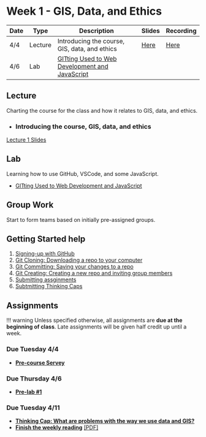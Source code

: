 # Week 1 - GIS, Data, and Ethics

Date|Type|Description|Slides|Recording|
|---|----|-----------|------|---------|
|4/4|Lecture|Introducing the course, GIS, data, and ethics|[Here](https://raw.githubusercontent.com/albertkun/23S-ASIAAM-191A/main/docs/materials/AA191_S_W1_Lecture_1.pdf)|[Here](https://cloud.albertmaps.com/s/mtkN7F5jyQqKajD)|
|4/6|Lab|[GITting Used to Web Development and JavaScript](../labs/week1/index.md)|[]()|[]()|

## Lecture

Charting the course for the class and how it relates to GIS, data, and ethics.

- ### Introducing the course, GIS, data, and ethics

[Lecture 1 Slides](https://raw.githubusercontent.com/albertkun/23S-ASIAAM-191A/main/docs/materials/AA191_S_W1_Lecture_1.pdf)

## Lab

Learning how to use GitHub, VSCode, and some JavaScript.

- [GITting Used to Web Development and JavaScript](../labs/week1/index.md)

<!-- [Lab 1 Slides](./Materials/AA191_S_W1_Lab_1.pdf ) -->

## Group Work

Start to form teams based on initially pre-assigned groups.

## Getting Started help

1. [Signing-up with GitHub](../help/github_sign_up.md)
2. [Git Cloning: Downloading a repo to your computer](../help/git_cloning.md)
3. [Git Committing: Saving your changes to a repo](../help/git_commit.md)
4. [Git Creating: Creating a new repo and inviting group members](../help/git_creating.md)
5. [Submitting assginments](../help/submit.md)
6. [Subtmitting Thinking Caps](../help/thinking_caps.md)
<!-- [Introduction to GIS](./Materials/a_optional_gis.md) -->

## Assignments

!!! warning
    Unless specified otherwise, all assignments are **due at the beginning of class**. Late assignments will be given half credit up until a week.

### Due Tuesday 4/4
- [**Pre-course Servey**](https://cloud.albertmaps.com/apps/forms/s/ED2ro2DG7KRX5eLRsj9gjNMx)

### Due Thursday 4/6

- [**Pre-lab #1**](../assignments/week1/prelab.md)

### Due Tuesday 4/11

- [**Thinking Cap: What are problems with the way we use data and GIS?**](../assignments/week1/thinking_cap.md)
- [**Finish the weekly reading**](../assignments/week1/reading.md) [[PDF]](../materials/readings/An_Introduction_to_Critical_Cartography.pdf)

<!-- ### Due Thursday 4/13

- [**Lab #1: Portfolio**](../assignments/week1/lab_assignment.md)
- [**Group Assignment #1: Repository and Readme**](../assignments/week1/group_assignment.md)
- [Pre-lab](../assignments/week2/prelab.md) -->
